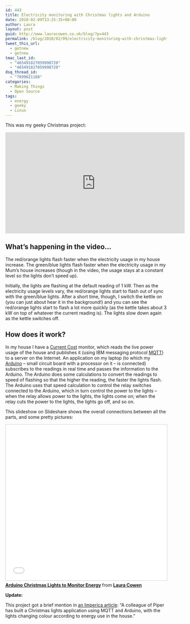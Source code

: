 ```yaml
---
id: 443
title: Electricity monitoring with Christmas lights and Arduino
date: 2010-02-09T13:25:35+00:00
author: Laura
layout: post
guid: http://www.lauracowen.co.uk/blog/?p=443
permalink: /blog/2010/02/09/electricity-monitoring-with-christmas-lights-and-arduino/
tweet_this_url:
  - getnew
  - getnew
tmac_last_id:
  - "465491827059998720"
  - "465491827059998720"
dsq_thread_id:
  - "7699621188"
categories:
  - Making Things
  - Open Source
tags:
  - energy
  - geeky
  - Linux
---
```

This was my geeky Christmas project:

<iframe width="560" height="315" src="https://www.youtube.com/embed/7TL8Y9Y23mk" frameborder="0" allow="accelerometer; autoplay; encrypted-media; gyroscope; picture-in-picture" allowfullscreen></iframe>


## What&#8217;s happening in the video&#8230;

The red/orange lights flash faster when the electricity usage in my house increase. The green/blue lights flash faster when the electricity usage in my Mum&#8217;s house increases (though in the video, the usage stays at a constant level so the lights don&#8217;t speed up).

Initially, the lights are flashing at the default reading of 1 kW. Then as the electricity usage levels vary, the red/orange lights start to flash out of sync with the green/blue lights. After a short time, though, I switch the kettle on (you can just about hear it in the background!) and you can see the red/orange lights start to flash a lot more quickly (as the kettle takes about 3 kW on top of whatever the current reading is). The lights slow down again as the kettle switches off.

## How does it work?

In my house I have a <a title="Current Cost website" href="http://www.currentcost.com" target="_blank">Current Cost</a> monitor, which reads the live power usage of the house and publishes it (using IBM messaging protocol <a title="MQTT.org website" href="http://mqtt.org" target="_blank">MQTT</a>) to a server on the Internet. An application on my laptop (to which my <a title="Arduino website" href="http://www.arduino.cc" target="_blank">Arduino</a> &#8211; small circuit board with a processor on it &#8211; is connected) subscribes to the readings in real time and passes the information to the Arduino. The Arduino does some calculations to convert the readings to speed of flashing so that the higher the reading, the faster the lights flash. The Arduino uses that speed calculation to control the relay switches connected to the Arduino, which in turn control the power to the lights &#8211; when the relay allows power to the lights, the lights come on; when the relay cuts the power to the lights, the lights go off, and so on.

This slideshow on Slideshare shows the overall connections between all the parts, and some pretty pictures:

<iframe src="//www.slideshare.net/slideshow/embed_code/key/9WDNbjvTiYp3om" width="595" height="485" frameborder="0" marginwidth="0" marginheight="0" scrolling="no" style="border:1px solid #CCC; border-width:1px; margin-bottom:5px; max-width: 100%;" allowfullscreen> </iframe> <div style="margin-bottom:5px"> <strong> <a href="//www.slideshare.net/lauracowen/arduino-christmas-lights-to-monitor-energy" title="Arduino Christmas Lights to Monitor Energy" target="_blank">Arduino Christmas Lights to Monitor Energy</a> </strong> from <strong><a href="https://www.slideshare.net/lauracowen" target="_blank">Laura Cowen</a></strong> </div>

**Update:**

This project got a brief mention in [an Imperica article](http://www.imperica.com/features/the-little-protocol-that-could): &#8220;A colleague of Piper has built a Christmas lights application using MQTT and Arduino, with the lights changing colour according to energy use in the house.&#8221;
